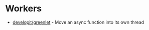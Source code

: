 # Workers

- [developit/greenlet](https://github.com/developit/greenlet) - Move an async function into its own thread
